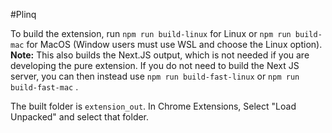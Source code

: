 #Plinq

To build the extension, run `npm run build-linux` for Linux or `npm run build-mac` for MacOS (Window users must use WSL and choose the Linux option).
**Note:** This also builds the Next.JS output, which is not needed if you are developing the pure extension. If you do not need to build the Next JS server, you can then instead use `npm run build-fast-linux` or `npm run build-fast-mac` .

The built folder is `extension_out`. In Chrome Extensions, Select "Load Unpacked" and select that folder.
